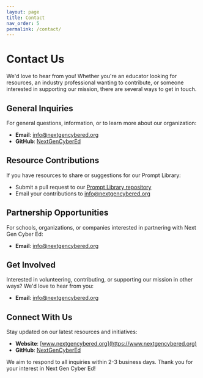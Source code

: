 ```yaml
---
layout: page
title: Contact
nav_order: 5
permalink: /contact/
---
```


# Contact Us

We'd love to hear from you! Whether you're an educator looking for resources, an industry professional wanting to contribute, or someone interested in supporting our mission, there are several ways to get in touch.

## General Inquiries

For general questions, information, or to learn more about our organization:

- **Email**: info@nextgencybered.org
- **GitHub**: [NextGenCyberEd](https://github.com/NextGenCyberEd)

## Resource Contributions

If you have resources to share or suggestions for our Prompt Library:

- Submit a pull request to our [Prompt Library repository](https://github.com/NextGenCyberEd/Prompt_Library)
- Email your contributions to info@nextgencybered.org

## Partnership Opportunities

For schools, organizations, or companies interested in partnering with Next Gen Cyber Ed:

- **Email**: info@nextgencybered.org

## Get Involved

Interested in volunteering, contributing, or supporting our mission in other ways? We'd love to hear from you:

- **Email**: info@nextgencybered.org

## Connect With Us

Stay updated on our latest resources and initiatives:

- **Website**: [www.nextgencybered.org](https://www.nextgencybered.org)
- **GitHub**: [NextGenCyberEd](https://github.com/NextGenCyberEd)

We aim to respond to all inquiries within 2-3 business days. Thank you for your interest in Next Gen Cyber Ed!